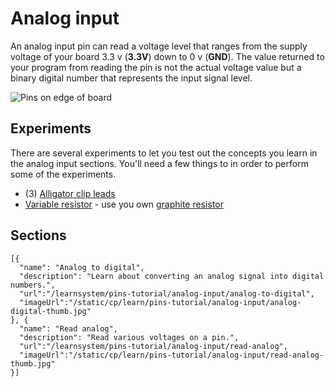 # Analog input

An analog input pin can read a voltage level that ranges from the supply voltage of your board 3.3 v (**3.3V**) down to 0 v (**GND**). The value returned to your program from reading the pin is not the actual voltage value but a binary digital number that represents the input signal level.

![Pins on edge of board](/static/cp/learn/pins-tutorial/analog-input/analog-input-header.jpg)

## Experiments

There are several experiments to let you test out the concepts you learn in the analog input sections. You'll need a few things to in order to perform some of the experiments. 

* (3) [Alligator clip leads](https://www.adafruit.com/product/1008)
* [Variable resistor](https://www.adafruit.com/product/562) - use you own [graphite resistor](/learnsystem/pins-tutorial/devices/make-a-resistor)

## Sections

```codecard
[{
  "name": "Analog to digital",
  "description": "Learn about converting an analog signal into digital numbers.",
  "url":"/learnsystem/pins-tutorial/analog-input/analog-to-digital",
  "imageUrl":"/static/cp/learn/pins-tutorial/analog-input/analog-digital-thumb.jpg"
}, {
  "name": "Read analog",
  "description": "Read various voltages on a pin.",
  "url":"/learnsystem/pins-tutorial/analog-input/read-analog",
  "imageUrl":"/static/cp/learn/pins-tutorial/analog-input/read-analog-thumb.jpg"
}]
```

